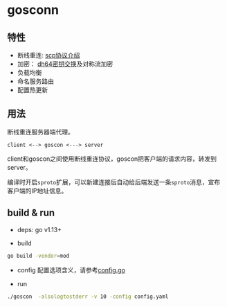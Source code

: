 # gosconn

## 特性
* 断线重连: [scp协议介绍](https://github.com/ejoy/goscon/blob/master/protocol.md)
* 加密： [dh64密钥交换](https://en.wikipedia.org/wiki/Diffie%E2%80%93Hellman_key_exchange)及对称流加密
* 负载均衡
* 命名服务路由
* 配置热更新

## 用法
断线重连服务器端代理。

```
client <--> goscon <---> server
```

client和goscon之间使用断线重连协议，goscon把客户端的请求内容，转发到server。

编译时开启`sproto`扩展，可以新建连接后自动给后端发送一条`sproto`消息，宣布客户端的IP地址信息。

## build & run

* deps: go v1.13+

* build
```bash
go build -vendor=mod
```

* config
配置选项含义，请参考[config.go](https://github.com/ejoy/goscon/blob/master/config.go)

* run
```bash
./goscon  -alsologtostderr -v 10 -config config.yaml
```
